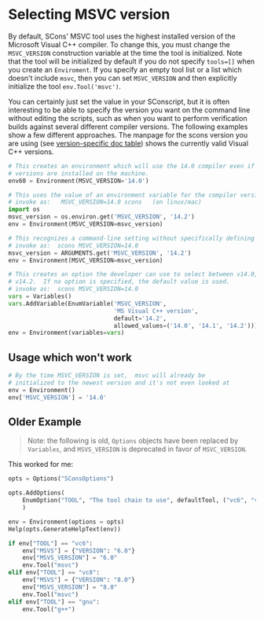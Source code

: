 # Selecting MSVC version

By default, SCons' MSVC tool uses the highest installed version of the Microsoft Visual C++ compiler.  To change this, you must change the `MSVC_VERSION` construction variable at the time the tool is initialized. Note that the tool will be initialized by default if you do not specify ```tools=[]``` when you create an ```Enviroment```.  If you specify an empty tool list or a list which doesn't include `msvc`, then you can set `MSVC_VERSION` and then explicitly initialize the tool `env.Tool('msvc')`.

You can certainly just set the value in your SConscript, but it is often interesting to be able to specify the version you want on the command line without editing the scripts, such as when you want to perform verification builds against several different compiler versions. The following examples show a few different approaches. The manpage for the scons version you are using (see [version-specific doc table](https://scons.org/docversions.html)) shows the currently valid Visual C++ versions.

``` python
# This creates an environment which will use the 14.0 compiler even if higher
# versions are installed on the machine.
env60 = Environment(MSVC_VERSION='14.0')

# This uses the value of an environment variable for the compiler version.
# invoke as:   MSVC_VERSION=14.0 scons   (on linux/mac)
import os
msvc_version = os.environ.get('MSVC_VERSION', '14.2')
env = Environment(MSVC_VERSION=msvc_version)

# This recognizes a command-line setting without specifically defining an option.
# invoke as:  scons MSVC_VERSION=14.0
msvc_version = ARGUMENTS.get('MSVC_VERSION', '14.2')
env = Environment(MSVC_VERSION=msvc_version)

# This creates an option the developer can use to select between v14.0, v14.1 and
# v14.2.  If no option is specified, the default value is used.
# invoke as:  scons MSVC_VERSION=14.0
vars = Variables()
vars.AddVariable(EnumVariable('MSVC_VERSION',
                              'MS Visual C++ version',
                              default='14.2',
                              allowed_values=('14.0', '14.1', '14.2')))
env = Environment(variables=vars)
```
## Usage which won't work

``` python
# By the time MSVC_VERSION is set,  msvc will already be
# initialized to the newest version and it's not even looked at
env = Environment()
env['MSVC_VERSION'] = '14.0'
```
## Older Example

> Note: the following is old, `Options` objects have been replaced by `Variables`, and `MSVS_VERSION` is deprecated in favor of `MSVC_VERSION`. 

 This worked for me:

``` python
opts = Options("SConsOptions")

opts.AddOptions(
    EnumOption("TOOL", "The tool chain to use", defaultTool, ("vc6", "vc8", "gnu"))
    )

env = Environment(options = opts)
Help(opts.GenerateHelpText(env))

if env["TOOL"] == "vc6":
    env["MSVS"] = {"VERSION": "6.0"}
    env["MSVS_VERSION"] = "6.0"
    env.Tool("msvc")
elif env["TOOL"] == "vc8":
    env["MSVS"] = {"VERSION": "8.0"} 
    env["MSVS_VERSION"] = "8.0"
    env.Tool("msvc")
elif env["TOOL"] == "gnu":
    env.Tool("g++")
```

